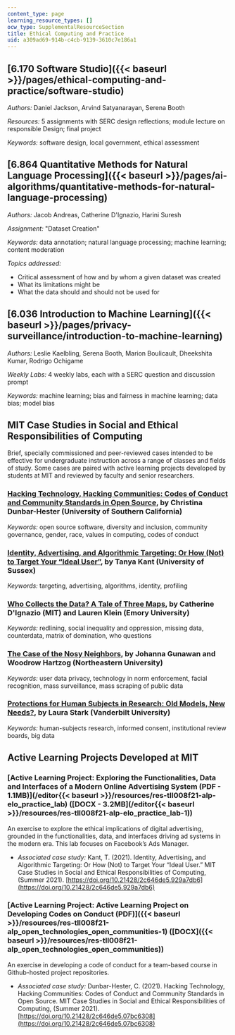 ```yaml
---
content_type: page
learning_resource_types: []
ocw_type: SupplementalResourceSection
title: Ethical Computing and Practice
uid: a309ad69-914b-c4cb-9139-3610c7e186a1
---
```


[6.170 Software Studio]({{< baseurl >}}/pages/ethical-computing-and-practice/software-studio)
---------------------------------------------------------------------------------------------

_Authors:_ Daniel Jackson, Arvind Satyanarayan, Serena Booth

_Resources:_ 5 assignments with SERC design reflections; module lecture on responsible Design; final project

_Keywords:_ software design, local government, ethical assessment

[6.864 Quantitative Methods for Natural Language Processing]({{< baseurl >}}/pages/ai-algorithms/quantitative-methods-for-natural-language-processing)
------------------------------------------------------------------------------------------------------------------------------------------------------

_Authors:_ Jacob Andreas, Catherine D'Ignazio, Harini Suresh

_Assignment:_ "Dataset Creation"

_Keywords:_ data annotation; natural language processing; machine learning; content moderation

_Topics addressed:_

*   Critical assessment of how and by whom a given dataset was created
*   What its limitations might be
*   What the data should and should not be used for

[6.036 Introduction to Machine Learning]({{< baseurl >}}/pages/privacy-surveillance/introduction-to-machine-learning)
---------------------------------------------------------------------------------------------------------------------

_Authors:_ Leslie Kaelbling, Serena Booth, Marion Boulicault, Dheekshita Kumar, Rodrigo Ochigame

_Weekly Labs:_ 4 weekly labs, each with a SERC question and discussion prompt

_Keywords:_ machine learning; bias and fairness in machine learning; data bias; model bias

MIT Case Studies in Social and Ethical Responsibilities of Computing
--------------------------------------------------------------------

Brief, specially commissioned and peer-reviewed cases intended to be effective for undergraduate instruction across a range of classes and fields of study. Some cases are paired with active learning projects developed by students at MIT and reviewed by faculty and senior researchers.

### [Hacking Technology, Hacking Communities: Codes of Conduct and Community Standards in Open Source](https://mit-serc.pubpub.org/pub/hacking-technology-hacking-communities/release/2), by Christina Dunbar-Hester (University of Southern California)

_Keywords:_ open source software, diversity and inclusion, community governance, gender, race, values in computing, codes of conduct

### [Identity, Advertising, and Algorithmic Targeting: Or How (Not) to Target Your “Ideal User”](https://mit-serc.pubpub.org/pub/identity-advertising-and-algorithmic-targeting/release/2), by Tanya Kant (University of Sussex)

_Keywords:_ targeting, advertising, algorithms, identity, profiling

### [Who Collects the Data? A Tale of Three Maps](https://mit-serc.pubpub.org/pub/bias-in-machine/release/1?readingCollection=40dca7f1), by Catherine D'Ignazio (MIT) and Lauren Klein (Emory University)

_Keywords:_ redlining, social inequality and oppression, missing data, counterdata, matrix of domination, who questions

### [The Case of the Nosy Neighbors](https://mit-serc.pubpub.org/pub/nosy-neighbors/release/2?readingCollection=40dca7f1), by Johanna Gunawan and Woodrow Hartzog (Northeastern University)

_Keywords:_ user data privacy, technology in norm enforcement, facial recognition, mass surveillance, mass scraping of public data

### [Protections for Human Subjects in Research: Old Models, New Needs?](https://mit-serc.pubpub.org/pub/protections-for-human-subjects/release/1), by Laura Stark (Vanderbilt University)

_Keywords:_ human-subjects research, informed consent, institutional review boards, big data

Active Learning Projects Developed at MIT
-----------------------------------------

### [Active Learning Project: Exploring the Functionalities, Data and Interfaces of a Modern Online Advertising System (PDF - 1.1MB)](/editor{{< baseurl >}}/resources/res-tll008f21-alp-elo_practice_lab) ([DOCX - 3.2MB](/editor{{< baseurl >}}/resources/res-tll008f21-alp-elo_practice_lab-1))

An exercise to explore the ethical implications of digital advertising, grounded in the functionalities, data, and interfaces driving ad systems in the modern era. This lab focuses on Facebook’s Ads Manager.

*   _Associated case study:_ Kant, T. (2021). Identity, Advertising, and Algorithmic Targeting: Or How (Not) to Target Your “Ideal User.” MIT Case Studies in Social and Ethical Responsibilities of Computing, (Summer 2021). [https://doi.org/10.21428/2c646de5.929a7db6](https://doi.org/10.21428/2c646de5.929a7db6)

### [Active Learning Project: Active Learning Project on Developing Codes on Conduct (PDF)]({{< baseurl >}}/resources/res-tll008f21-alp_open_technologies_open_communities-1) ([DOCX]({{< baseurl >}}/resources/res-tll008f21-alp_open_technologies_open_communities))

An exercise in developing a code of conduct for a team-based course in Github-hosted project repositories. 

*   _Associated case study:_ Dunbar-Hester, C. (2021). Hacking Technology, Hacking Communities: Codes of Conduct and Community Standards in Open Source. MIT Case Studies in Social and Ethical Responsibilities of Computing, (Summer 2021). [https://doi.org/10.21428/2c646de5.07bc6308](https://doi.org/10.21428/2c646de5.07bc6308)